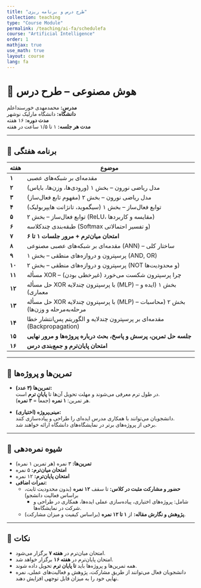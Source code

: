 ```yaml
---
title: "طرح درس و برنامه ریزی"
collection: teaching
type: "Course Module"
permalink: /teaching/ai-fa/schedulefa
course: "Artificial Intelligence"
order: 1
mathjax: true
use_math: true
layout: course
lang: fa
---
```



# 🧠 هوش مصنوعی – طرح درس

**مدرس:** محمدمهدی خورسنداعلم  
**دانشگاه:** دانشگاه مارلیک نوشهر  
**مدت دوره:** ۱۶ هفته  
**مدت هر جلسه:** ۱ تا ۱/۵ ساعت در هفته  

---

## 📅 برنامه هفتگی

| هفته | موضوع |
|------|-------|
| **۱** | مقدمه‌ای بر شبکه‌های عصبی |
| **۲** | مدل ریاضی نورون – بخش ۱ (ورودی‌ها، وزن‌ها، بایاس) |
| **۳** | مدل ریاضی نورون – بخش ۲ (مفهوم تابع فعال‌ساز) |
| **۴** | توابع فعال‌ساز – بخش ۱ (سیگموید، تانژانت هایپربولیک) |
| **۵** | توابع فعال‌ساز – بخش ۲ (ReLU، مقایسه و کاربردها) |
| **۶** | طبقه‌بندی چندکلاسه (Softmax و تفسیر احتمالاتی) |
| **۷** | **امتحان میان‌ترم + مرور جلسات ۱ تا ۶** |
| **۸** | مقدمه‌ای بر شبکه‌های عصبی مصنوعی (ANN) – ساختار کلی |
| **۹** | پرسپترون و دروازه‌های منطقی – بخش ۱ (AND, OR) |
| **۱۰** | پرسپترون و دروازه‌های منطقی – بخش ۲ (NOT و محدودیت‌ها) |
| **۱۱** | مسأله XOR – چرا پرسپترون شکست می‌خورد (غیرخطی بودن) |
| **۱۲** | حل مسأله XOR با پرسپترون چندلایه (MLP) – بخش ۱ (ایده و معماری) |
| **۱۳** | حل مسأله XOR با پرسپترون چندلایه (MLP) – بخش ۲ (محاسبات مرحله‌به‌مرحله و وزن‌ها) |
| **۱۴** | مقدمه‌ای بر پرسپترون چندلایه و الگوریتم پس‌انتشار خطا (Backpropagation) |
| **۱۵** | **جلسه حل تمرین، پرسش و پاسخ، بحث درباره پروژه‌ها و مرور نهایی** |
| **۱۶** | **امتحان پایان‌ترم و جمع‌بندی درس** |

---

## 📝 تمرین‌ها و پروژه‌ها

- **تمرین‌ها (۳ عدد):**  
  در طول ترم معرفی می‌شوند و مهلت تحویل آن‌ها تا **پایان ترم** است.  
  هر تمرین: **۱ نمره** (جمعاً = **۳ نمره**).  

- **مینی‌پروژه (اختیاری):**  
  دانشجویان می‌توانند با همکاری مدرس ایده‌ای را طراحی و پیاده‌سازی کنند.  
  برخی از پروژه‌های برتر در نمایشگاه‌های دانشگاه ارائه خواهند شد.  

---

## 🧮 شیوه نمره‌دهی

- **تمرین‌ها:** ۳ نمره (هر تمرین ۱ نمره)  
- **امتحان میان‌ترم:** ۵ نمره  
- **امتحان پایان‌ترم:** ۱۲ نمره  
- **نمرات اضافی:**  
  - **حضور و مشارکت مثبت در کلاس:** تا سقف **۱۲ نمره** (بدون محدودیت ثابت، براساس فعالیت دانشجو)  
    - شامل: پروژه‌های اختیاری، پیاده‌سازی عملی ایده‌ها، همکاری در طراحی و شرکت در نمایشگاه‌ها.  
  - **پژوهش و نگارش مقاله:** از **۱ تا ۱۲ نمره** (براساس کیفیت و میزان مشارکت).  

---

## 📌 نکات

- امتحان میان‌ترم در **هفته ۷** برگزار می‌شود.  
- امتحان پایان‌ترم در **هفته ۱۶** برگزار خواهد شد.  
- همه تمرین‌ها و پروژه‌ها باید **تا پایان ترم** تحویل داده شوند.  
- دانشجویان فعال می‌توانند از طریق مشارکت، پژوهش و فعالیت‌های عملی، نمره نهایی خود را به میزان قابل توجهی افزایش دهند.  
